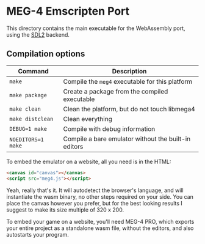 MEG-4 Emscripten Port
=====================

This directory contains the main executable for the WebAssembly port, using the [SDL2](https://libsdl.org) backend.

Compilation options
-------------------

| Command               | Description                                                |
|-----------------------|------------------------------------------------------------|
| `make`                | Compile the `meg4` executable for this platform            |
| `make package`        | Create a package from the compiled executable              |
| `make clean`          | Clean the platform, but do not touch libmega4              |
| `make distclean`      | Clean everything                                           |
| `DEBUG=1 make`        | Compile with debug information                             |
| `NOEDITORS=1 make`    | Compile a bare emulator without the built-in editors       |

To embed the emulator on a website, all you need is in the HTML:

```html
<canvas id="canvas"></canvas>
<script src="meg4.js"></script>
```

Yeah, really that's it. It will autodetect the browser's language, and will instantiate the wasm binary, no other steps
required on your side. You can place the canvas however you prefer, but for the best looking results I suggest to make its
size multiple of 320 x 200.

To embed your game on a website, you'll need MEG-4 PRO, which exports your entire project as a standalone wasm file, without
the editors, and also autostarts your program.
